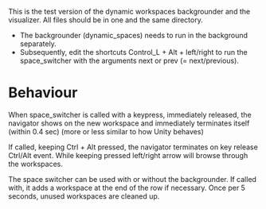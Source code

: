This is the test version of the dynamic workspaces backgrounder and the visualizer. All files should be in one and the same directory.

- The backgrounder (dynamic_spaces) needs to run in the background separately.
- Subsequently, edit the shortcuts Control_L + Alt + left/right to run the space_switcher with the arguments next or prev (= next/previous).

# Behaviour
When space_switcher is called with a keypress, immediately released, the navigator shows on the new workspace and immediately terminates itself (within 0.4 sec) (more or less similar to how Unity behaves)

If called, keeping Ctrl + Alt pressed, the navigator terminates on key release Ctrl/Alt event. While keeping pressed left/right arrow will browse through the workspaces.

The space switcher can be used with or without the backgrounder. If called with, it adds a workspace at the end of the row if necessary. Once per 5 seconds, unused workspaces are cleaned up.

